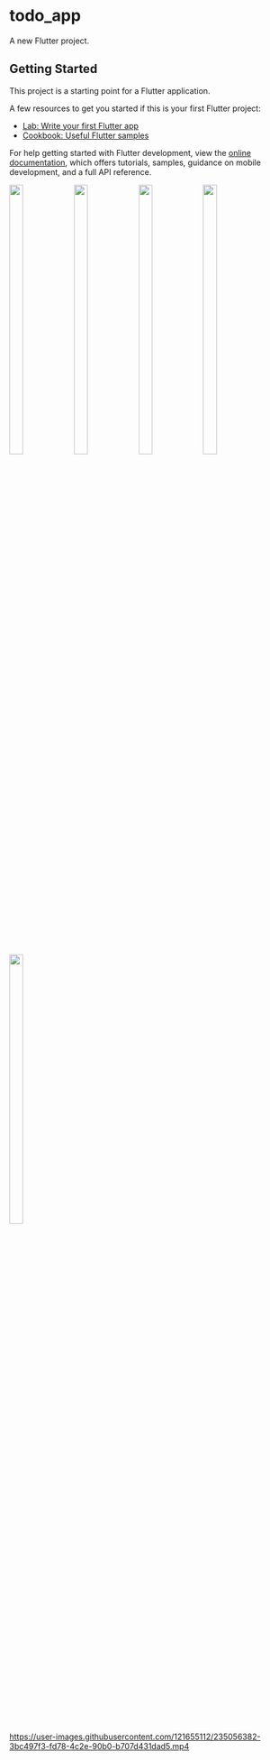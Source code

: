 # todo_app

A new Flutter project.

## Getting Started

This project is a starting point for a Flutter application.

A few resources to get you started if this is your first Flutter project:

- [Lab: Write your first Flutter app](https://docs.flutter.dev/get-started/codelab)
- [Cookbook: Useful Flutter samples](https://docs.flutter.dev/cookbook)

For help getting started with Flutter development, view the
[online documentation](https://docs.flutter.dev/), which offers tutorials,
samples, guidance on mobile development, and a full API reference.
<p float="center">


  <img src="https://user-images.githubusercontent.com/121655112/234757703-f28e8618-905e-43af-b9b0-15cbcd513c6d.png" width=22% height=35%>
  <img src="https://user-images.githubusercontent.com/121655112/234757719-fabf17d5-d660-4189-a73f-7ff25dce78a1.png" width=22% height=35%>
  <img src="https://user-images.githubusercontent.com/121655112/234757730-b21d072d-ff58-4697-ae26-075680696b0a.png" width=22% height=35%>
  <img src="https://user-images.githubusercontent.com/121655112/234757742-9d621d7e-20cf-4c11-a1f9-47e6db2450da.png" width=22% height=35%>
  <img src="https://user-images.githubusercontent.com/121655112/234757768-23eb2cdf-b9d7-4333-80ff-a1b5e6f3fa36.png" width=22% height=35%>
   

https://user-images.githubusercontent.com/121655112/235056382-3bc497f3-fd78-4c2e-90b0-b707d431dad5.mp4


  </p>
